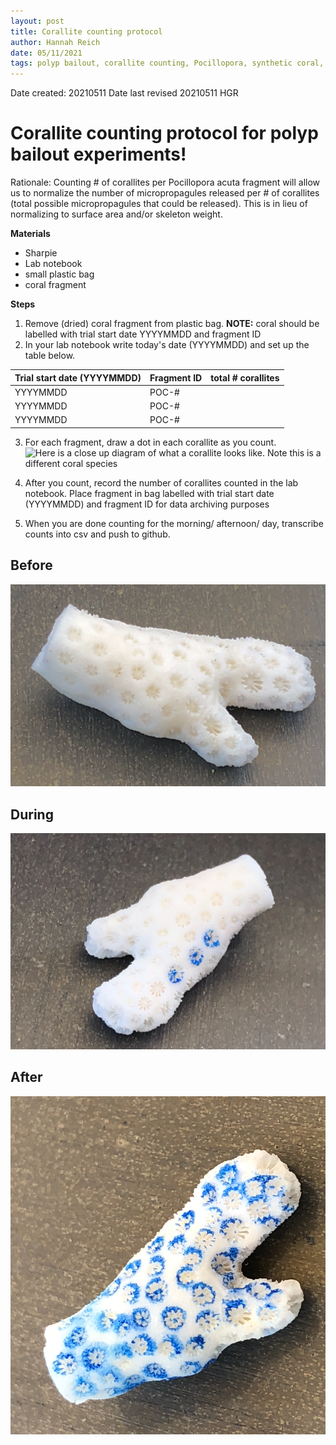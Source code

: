```yaml
---
layout: post
title: Corallite counting protocol
author: Hannah Reich
date: 05/11/2021
tags: polyp bailout, corallite counting, Pocillopora, synthetic coral, Putnam lab, NSF HDR
---
```


Date created: 20210511
Date last revised 20210511 HGR

# Corallite counting protocol for polyp bailout experiments!
Rationale: Counting # of corallites per Pocillopora acuta fragment will allow us to normalize the number of micropropagules released per # of corallites (total possible micropropagules that could be released). This is in lieu of normalizing to surface area and/or skeleton weight.

**Materials**
- Sharpie
- Lab notebook
- small plastic bag
- coral fragment

**Steps**
1. Remove (dried) coral fragment from plastic bag. **NOTE:** coral should be labelled with trial start date YYYYMMDD and fragment ID
2. In your lab notebook write today's date (YYYYMMDD) and set up the table below.

| Trial start date (YYYYMMDD) | Fragment ID | total # corallites |  
| ----- | ----- | ----- |
| YYYYMMDD | POC-# |  |
| YYYYMMDD | POC-# |  |
| YYYYMMDD | POC-# |  |

3. For each fragment, draw a dot in each corallite as you count.  
![Here is a close up diagram of what a corallite looks like. Note this is a different coral species](https://www.researchgate.net/figure/Diagram-showing-the-difference-of-corallite-calice-and-corallum_fig2_277666584)

4. After you count, record the number of corallites counted in the lab notebook. Place fragment in bag labelled with trial start date (YYYYMMDD) and fragment ID for data archiving purposes
5. When you are done counting for the morning/ afternoon/ day, transcribe counts into csv and push to github.  

## **Before**
![bare_skeleton](https://github.com/thesyntheticcoral/SynCoral_Protocols/blob/master/Polyp_Bailout/equipment_images/before.png)

## **During**
![three_corallites_counted](https://github.com/thesyntheticcoral/SynCoral_Protocols/blob/master/Polyp_Bailout/equipment_images/three_corallites_counted.png)  

## **After**
![all_corallites_counted](https://github.com/thesyntheticcoral/SynCoral_Protocols/blob/master/Polyp_Bailout/equipment_images/all_corallites_counted.png)  
